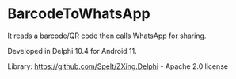 # BarcodeToWhatsApp

It reads a barcode/QR code then calls WhatsApp for sharing.

Developed in Delphi 10.4 for Android 11.

Library: https://github.com/Spelt/ZXing.Delphi - Apache 2.0 license
